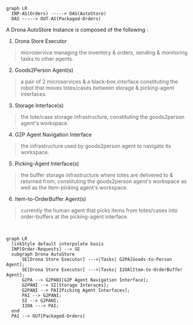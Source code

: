 ```mermaid
graph LR
  INP-AS(Orders) -----> DAS(AutoStore)
  DAS -----> OUT-AS(Packaged-Orders)
```

A Drona AutoStore Instance is composed of the following : 


1. Drona Store Executor
> microservice managing the inventory & orders, sending & monitoring tasks to other agents.

2. Goods2Person Agent(s)
> a pair of 2 microservices & a black-box interface constituting the robot that moves totes/cases between storage & picking-agent interfaces.

3. Storage Interface(s)
> the tote/case storage infrastructure, constituting the goods2person agent's workspace.

4. G2P Agent Navigation Interface
> the infrastructure used by goods2person agent to navigate its workspace.

5. Picking-Agent Interface(s)
> the buffer storage infrastructure where totes are delivered to & returned from, constituting the goods2person agent's workspace as well as the item-picking agent's workspace.

6. Item-to-OrderBuffer Agent(s)
> currently the human agent that picks items from totes/cases into order-buffers at the picking-agent interface.
<br/>

``` mermaid
graph LR
  linkStyle default interpolate basis
  INP[Order-Requests] --> SE
  subgraph Drona AutoStore
	  SE[Drona Store Executor] --->|Tasks| G2PA[Goods-to-Person Agent];
	  SE[Drona Store Executor] --->|Tasks| I2OA[Item-to-OrderBuffer Agent];
	  G2PA --> G2PANI[G2P Agent Navigation Interface];
	  G2PANI --> SI[Storage Interaces];
	  G2PANI --> PAI[Picking Agent Interfaces];
	  PAI --> G2PANI;
	  SI --> G2PANI;
	  I2OA ---> PAI;
  end
  PAI --> OUT[Packaged-Orders]
```